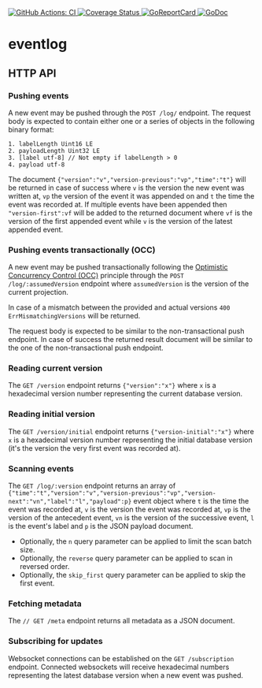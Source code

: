 <a href="https://github.com/romshark/eventlog/actions?query=workflow%3ACI">
    <img src="https://github.com/romshark/eventlog/workflows/CI/badge.svg" alt="GitHub Actions: CI">
</a>
<a href="https://coveralls.io/github/romshark/eventlog">
    <img src="https://coveralls.io/repos/github/romshark/eventlog/badge.svg" alt="Coverage Status" />
</a>
<a href="https://goreportcard.com/report/github.com/romshark/eventlog">
    <img src="https://goreportcard.com/badge/github.com/romshark/eventlog" alt="GoReportCard">
</a>
<a href="https://pkg.go.dev/github.com/romshark/eventlog">
    <img src="https://godoc.org/github.com/romshark/eventlog?status.svg" alt="GoDoc">
</a>

# eventlog

## HTTP API

### Pushing events

A new event may be pushed through the `POST /log/` endpoint.
The request body is expected to contain either one or a series of objects in the following binary format:

```
1. labelLength Uint16 LE
2. payloadLength Uint32 LE
3. [label utf-8] // Not empty if labelLength > 0
4. payload utf-8
```

The document `{"version":"v","version-previous":"vp","time":"t"}` will be returned in case of success where `v` is the version the new event was written at, `vp` the version of the event it was appended on and `t` the time the event was recorded at. If multiple events have been appended then `"version-first":vf` will be added to the returned document where `vf` is the version of the first appended event while `v` is the version of the latest appended event.

### Pushing events transactionally (OCC)

A new event may be pushed transactionally following the [Optimistic Concurrency Control (OCC)](https://en.wikipedia.org/wiki/Optimistic_concurrency_control) principle through the `POST /log/:assumedVersion` endpoint where `assumedVersion` is the version of the current projection.

In case of a mismatch between the provided and actual versions `400 ErrMismatchingVersions` will be returned.

The request body is expected to be similar to the non-transactional push endpoint.
In case of success the returned result document will be similar to the one of the non-transactional push endpoint.

### Reading current version

The `GET /version` endpoint returns `{"version":"x"}` where `x` is a hexadecimal version number representing the current database version.

### Reading initial version

The `GET /version/initial` endpoint returns `{"version-initial":"x"}` where `x` is a hexadecimal version number representing the initial database version (it's the version the very first event was recorded at).


### Scanning events

The `GET /log/:version` endpoint returns an array of `{"time":"t","version":"v","version-previous":"vp","version-next":"vn","label":"l","payload":p}` event object where `t` is the time the event was recorded at, `v` is the version the event was recorded at, `vp` is the version of the antecedent event, `vn` is the version of the successive event, `l` is the event's label and `p` is the JSON payload document.

- Optionally, the `n` query parameter can be applied to limit the scan batch size.
- Optionally, the `reverse` query parameter can be applied to scan in reversed order.
- Optionally, the `skip_first` query parameter can be applied to skip the first event.


### Fetching metadata

The `// GET /meta` endpoint returns all metadata as a JSON document.

### Subscribing for updates

Websocket connections can be established on the `GET /subscription` endpoint.
Connected websockets will receive hexadecimal numbers representing the latest database version when a new event was pushed.
